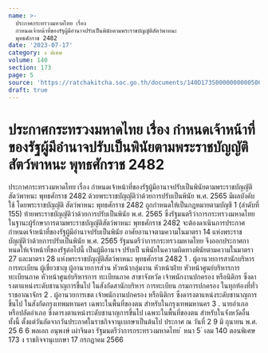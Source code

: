 ```yaml
---
name: >-
  ประกาศกระทรวงมหาดไทย เรื่อง
  กำหนดเจ้าหน้าที่ของรัฐผู้มีอำนาจปรับเป็นพินัยตามพระราชบัญญัติสัตว์พาหนะ
  พุทธศักราช 2482
date: '2023-07-17'
category: ง พิเศษ
volume: 140
section: 173
page: 5
source: 'https://ratchakitcha.soc.go.th/documents/140D173S0000000000500.pdf'
draft: true
---
```


# ประกาศกระทรวงมหาดไทย เรื่อง กำหนดเจ้าหน้าที่ของรัฐผู้มีอำนาจปรับเป็นพินัยตามพระราชบัญญัติสัตว์พาหนะ พุทธศักราช 2482

ประกาศกระทรวงมหาดไทย เรื่อง กำหนดเจ้าหน้าที่ของรัฐผู้มีอานาจปรับเป็นพินัยตามพระราชบัญญัติสัตว์พาหนะ พุทธศักราช 2482 ด้วยพระราชบัญญัติว่าด้วยการปรับเป็นพินัย พ.ศ. 2565 มีผลบังคับใช้ โดยพระราชบัญญัติ สัตว์พาหนะ พุทธศักราช 2482 ถูกกำหนดให้เป็นกฎหมายตามบัญชี 1 (ลำดับที่ 155) ท้ายพระราชบัญญัติว่าด้วยการปรับเป็นพินัย พ.ศ. 2565 ซึ่งรัฐมนตรีว่าการกระทรวงมหาดไทย ในฐานะผู้รักษาการตามพระราชบัญญัติสัตว์พาหนะ พุทธศักราช 2482 จะต้องดาเนินการประกาศ กำหนดเจ้าหน้าที่ของรัฐผู้มีอำนาจปรับเป็นพินัย อาศัยอานาจตามความในมาตรา 14 แห่งพระราชบัญญัติว่าด้วยการปรับเป็นพินัย พ.ศ. 2565 รัฐมนตรีว่าการกระทรวงมหาดไทย จึงออกประกาศกาหนดให้เจ้าหน้าที่ของรัฐต่อไปนี้ เป็นผู้มีอานาจ ปรับเป็ นพินัยในความผิดทางพินัยตามความในมาตรา 27 และมาตรา 28 แห่งพระราชบัญญัติสัตว์พาหนะ พุทธศักราช 2482 1 . ผู้อานวยการสานักบริหารการทะเบียน ผู้เชี่ยวชาญ ผู้อานวยการส่วน หัวหน้ากลุ่มงาน หัวหน้าฝ่าย หัวหน้าศูนย์บริหารการทะเบียนภาค หัวหน้าศูนย์บริหารการ ทะเบียนภาค สาขาจังหวัด เจ้าพนักงานปกครอง หรือนิติกร ซึ่งดารงตาแหน่งระดับชานาญการขึ้นไป ในสังกัดสานักบริหาร การทะเบียน กรมการปกครอง ในทุกท้องที่ทั่วราชอาณาจักร 2 . ผู้อานวยการเขต เจ้าพนักงานปกครอง หรือนิติกร ซึ่งดารงตาแหน่งระดับชานาญการขึ้นไป ในสังกัดกรุงเทพมหานคร เฉพาะในพื้นที่ของตน สำหรับในกรุงเทพมหานคร 3 . นายอำเภอ หรือปลัดอำเภอ ซึ่งดารงตาแหน่งระดับชานาญการขึ้นไป เฉพาะในพื้นที่ของตน สำหรับในจังหวัดอื่น ทั้งนี้ ตั้งแต่วันถัดจากวันประกาศในราชกิจจานุเบกษาเป็นต้นไป ประกาศ ณ วันที่ 2 9 มิ ถุนายน พ.ศ. 25 6 6 พลเอก อนุพงษ์ เผ่าจินดา รัฐมนตรีว่าการกระทรวงมหาดไทย ้ หนา 5 ่ เลม 140 ตอนพิเศษ 173 ง ราชกิจจานุเบกษา 17 กรกฎาคม 2566
